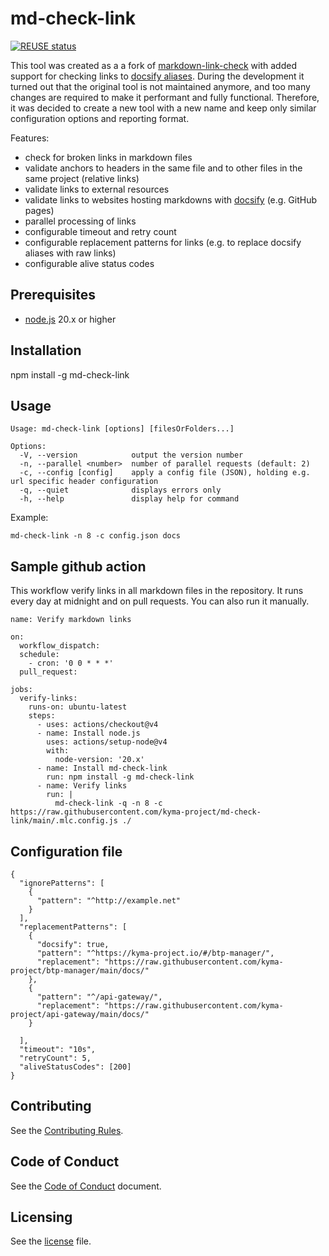 # md-check-link
[![REUSE status](https://api.reuse.software/badge/github.com/kyma-project/md-check-link)](https://api.reuse.software/info/github.com/kyma-project/md-check-link)

This tool was created as a a fork of [markdown-link-check](https://github.com/tcort/markdown-link-check) with added support for checking links to [docsify aliases](https://docsify.js.org/#/configuration?id=alias). During the development it turned out that the original tool is not maintained anymore, and too many changes are required to make it performant and fully functional. Therefore, it was decided to create a new tool with a new name and keep only similar configuration options and reporting format.

Features:
- check for broken links in markdown files
- validate anchors to headers in the same file and to other files in the same project (relative links)
- validate links to external resources
- validate links to websites hosting markdowns with [docsify](https://docsify.js.org/#/) (e.g. GitHub pages)
- parallel processing of links
- configurable timeout and retry count
- configurable replacement patterns for links (e.g. to replace docsify aliases with raw links)
- configurable alive status codes

## Prerequisites

- [node.js](https://nodejs.org/en) 20.x or higher

## Installation

npm install -g md-check-link

## Usage

```
Usage: md-check-link [options] [filesOrFolders...]

Options:
  -V, --version            output the version number
  -n, --parallel <number>  number of parallel requests (default: 2)
  -c, --config [config]    apply a config file (JSON), holding e.g. url specific header configuration
  -q, --quiet              displays errors only
  -h, --help               display help for command
```
Example:
```
md-check-link -n 8 -c config.json docs
```

## Sample github action

This workflow verify links in all markdown files in the repository. It runs every day at midnight and on pull requests. You can also run it manually. 

```
name: Verify markdown links

on:
  workflow_dispatch:
  schedule:
    - cron: '0 0 * * *'
  pull_request:
  
jobs:
  verify-links:
    runs-on: ubuntu-latest
    steps:
      - uses: actions/checkout@v4
      - name: Install node.js
        uses: actions/setup-node@v4
        with:
          node-version: '20.x'
      - name: Install md-check-link
        run: npm install -g md-check-link
      - name: Verify links
        run: |
          md-check-link -q -n 8 -c https://raw.githubusercontent.com/kyma-project/md-check-link/main/.mlc.config.js ./
```

## Configuration file
```
{
  "ignorePatterns": [
    {
      "pattern": "^http://example.net"
    }
  ],
  "replacementPatterns": [
    {
      "docsify": true,
      "pattern": "^https://kyma-project.io/#/btp-manager/",
      "replacement": "https://raw.githubusercontent.com/kyma-project/btp-manager/main/docs/"
    },
    {
      "pattern": "^/api-gateway/",
      "replacement": "https://raw.githubusercontent.com/kyma-project/api-gateway/main/docs/"
    }

  ],
  "timeout": "10s",
  "retryCount": 5,
  "aliveStatusCodes": [200]
}
```

## Contributing
<!--- mandatory section - do not change this! --->

See the [Contributing Rules](CONTRIBUTING.md).

## Code of Conduct
<!--- mandatory section - do not change this! --->

See the [Code of Conduct](CODE_OF_CONDUCT.md) document.

## Licensing
<!--- mandatory section - do not change this! --->

See the [license](./LICENSE) file.
